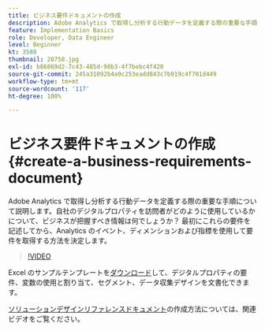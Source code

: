 ```yaml
---
title: ビジネス要件ドキュメントの作成
description: Adobe Analytics で取得し分析する行動データを定義する際の重要な手順について説明します。
feature: Implementation Basics
role: Developer, Data Engineer
level: Beginner
kt: 3580
thumbnail: 28758.jpg
exl-id: b86869d2-7c43-485d-98b3-4f7bebc4f420
source-git-commit: 245a31092b4a9c253eadd843c7b919c4f701d449
workflow-type: tm+mt
source-wordcount: '117'
ht-degree: 100%

---
```


# ビジネス要件ドキュメントの作成{#create-a-business-requirements-document}

Adobe Analytics で取得し分析する行動データを定義する際の重要な手順について説明します。自社のデジタルプロパティを訪問者がどのように使用しているかについて、ビジネスが把握すべき情報は何でしょうか？ 最初にこれらの要件を記述してから、Analytics のイベント、ディメンションおよび指標を使用して要件を取得する方法を決定します。

>[!VIDEO](https://video.tv.adobe.com/v/31408/?quality=12&learn=on&captions=jpn)

Excel のサンプルテンプレートを[ダウンロード](assets/aa_en_BRD_SDR_template.xlsx)して、デジタルプロパティの要件、変数の使用と割り当て、セグメント、データ収集デザインを文書化できます。

[ソリューションデザインリファレンスドキュメント](creating-and-maintaining-an-sdr.md)の作成方法については、関連ビデオをご覧ください。
